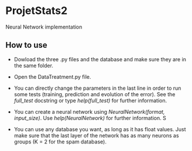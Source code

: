 # ProjetStats2
Neural Network implementation

## How to use

- Dowload the three .py files and the database and make sure they are in the same folder.

- Open the DataTreatment.py file.

- You can directly change the parameters in the last line in order to run some tests (training, prediction and evolution of the error). See the *full_test* docstring or type *help(full_test)* for further information.

- You can create a neural network using *NeuralNetwork(format, input_size)*. Use *help(NeuralNetwork)* for further information.
S
- You can use any database you want, as long as it has float values. Just make sure that the last layer of the network has as many neurons as groups (K = 2 for the spam database).
